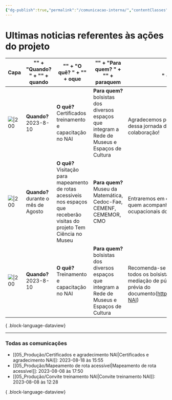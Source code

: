 ```yaml
---
{"dg-publish":true,"permalink":"/comunicacao-interna/","contentClasses":"cards","created":"2023-08-08T12:30:22.213-03:00","updated":"2023-08-08T18:20:28.434-03:00"}
---
```



# Ultimas noticias referentes às ações do projeto

| Capa                                      | "<b>" + "Quando? " + "</b>" + quando   | "<b>" + "O quê? " + "</b>" + oque                                                                                             | "<b>" + "Para quem? " + "</b>" + paraquem                                                           | "<br>" + infos                                                                                                                                        | Saiba mais                                                                            |
| ----------------------------------------- | -------------------------------------- | ----------------------------------------------------------------------------------------------------------------------------- | --------------------------------------------------------------------------------------------------- | ----------------------------------------------------------------------------------------------------------------------------------------------------- | ------------------------------------------------------------------------------------- |
| ![\|200](https://i.imgur.com/5d8k77v.png) | <b>Quando? </b>2023-8-10               | <b>O quê? </b>Certificados treinamento e capacitação no NAI                                                                   | <b>Para quem? </b>bolsistas dos diversos espaços que integram a Rede de Museus e Espaços de Cultura | <br>Agradecemos por fazerem parte dessa jornada de aprendizado e colaboração!                                                                         | [[05_Produção/Certificados e agradecimento NAI\|Certificados e agradecimento NAI]] |
| ![\|200](https://i.imgur.com/43yMqOF.png) | <b>Quando? </b>durante o mês de Agosto | <b>O quê? </b>Visitação para mapeamento de rotas acessiveis nos espaços que receberão visitas do projeto Tem Ciência no Museu | <b>Para quem? </b>Museu da Matemática, Cedoc-Fae, CEMENF, CEMEMOR, CMO                              | <br>Entraremos em contato para definir quem acompanhará as terapeutas ocupacionais do NAI nesta missão.                                               | [[05_Produção/Mapeamento de rota acessível\|Mapeamento de rota acessível]]         |
| ![\|200](https://i.imgur.com/dsiRksb.png) | <b>Quando? </b>2023-8-10               | <b>O quê? </b>Treinamento e capacitação no NAI                                                                                | <b>Para quem? </b>bolsistas dos diversos espaços que integram a Rede de Museus e Espaços de Cultura | <br>Recomenda-se a participação de todos os bolsistas que realizam mediação de público e a leitura prévia do documento(http://bit.ly/orientações-NAI) | [[05_Produção/Convite treinamento NAI\|Convite treinamento NAI]]                   |

{ .block-language-dataview}









***
### Todas as comunicações
- [[05_Produção/Certificados e agradecimento NAI\|Certificados e agradecimento NAI]]: 2023-08-18 às 15:55
- [[05_Produção/Mapeamento de rota acessível\|Mapeamento de rota acessível]]: 2023-08-08 às 17:50
- [[05_Produção/Convite treinamento NAI\|Convite treinamento NAI]]: 2023-08-08 às 12:28

{ .block-language-dataview}

